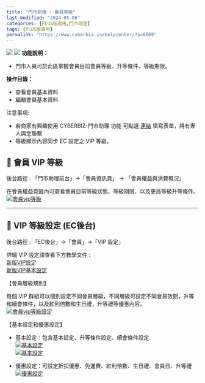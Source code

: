 ```yaml
---
title: "門市助理 - 會員等級"
last_modified: "2024-05-06"
categories: [PLUS版適用,門市助理]
tags: [PLUS版專用]
permalink: "https://www.cyberbiz.io/helpcenter/?p=8669"
---
```


![](https://www.cyberbiz.io/support/wp-content/uploads/門市助理.png)
![](https://www.cyberbiz.io/helpcenter/wp-content/uploads/PLUS版3.png)
**功能說明：**  

* 門市人員可於此區掌握會員目前會員等級、升等條件、等級期限。

**操作目錄：**

* 查看會員基本資料
* 編輯會員基本資料

注意事項:  

* 若商家有興趣使用 CYBERBIZ-門市助理 功能 可點選 [連結](https://docs.google.com/forms/d/e/1FAIpQLScAzqU3OckpsS-XBy3yvioKksDBazronFTuEl_RBonxCATHaQ/viewform) 填寫表單，將有專人與您聯繫
* 等級顯示內容同步 EC 設定之 VIP 等級。

## 📌 會員 VIP 等級


後台路徑 :  「門市助理前台」→「會員資訊頁」 → 「會員權益與消費概況」  

在會員權益頁籤內可查看會員目前等級狀態、等級期限、以及更高等級升等條件。  
[![會員vip等級](https://www.cyberbiz.io/support/wp-content/uploads/門市助理-會員等級01.png)](https://www.cyberbiz.io/support/wp-content/uploads/門市助理-會員等級01.png)

* * *

## 📌 VIP 等級設定 (EC後台)


後台路徑 :  「EC後台」→「會員」→「VIP 設定」  


詳細 VIP 設定請查看下方教學文件 :  
[新版VIP設定](https://www.cyberbiz.io/helpcenter/?p=7505)  
[新版VIP基本設定](https://www.cyberbiz.io/helpcenter/?p=7509)  




【會員層級規則】

每個 VIP 群組可以個別設定不同會員層級，不同層級可設定不同會員效期，升等和續會條件，以及紅利倍數和生日禮，升等禮等優惠內容。  
[![會員vip等級設定](https://www.cyberbiz.io/support/wp-content/uploads/門市助理-會員等級02.png)](https://www.cyberbiz.io/support/wp-content/uploads/門市助理-會員等級02.png)  


【基本設定和優惠設定】

* 基本設定：包含基本設定、升等條件設定、續會條件設定  
[![基本設定](https://www.cyberbiz.io/support/wp-content/uploads/門市助理-會員等級03.png)](https://www.cyberbiz.io/support/wp-content/uploads/門市助理-會員等級03.png)  
[![基本設定](https://www.cyberbiz.io/support/wp-content/uploads/門市助理-會員等級04.png)](https://www.cyberbiz.io/support/wp-content/uploads/門市助理-會員等級04.png)



* 優惠設定：可設定折扣優惠、免運費、紅利倍數、生日禮、會員日、升等禮  
[![優惠設定](https://www.cyberbiz.io/support/wp-content/uploads/門市助理-會員等級05.png)](https://www.cyberbiz.io/support/wp-content/uploads/門市助理-會員等級05.png)



